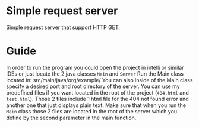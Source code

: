 # Simple request server

Simple request server that support HTTP GET.

# Guide
In order to run the program you could open the project in intellj or similar IDEs or just locate the 2 java classes `Main` and `Server` 
Run the Main class located in: src/main/java/org/example/
You can also inside of the Main class specify a desired port and root directory of the server. You can use my predefined files if you want located in the root of the project (`404.html` and `test.html`). Those 2 files include 1 html file for the 404 not found error and another one that just displays plain text. Make sure that when you run the `Main` class those 2 files are located in the root of the server which you define by the second parameter in the main function.
